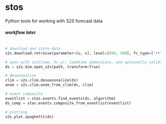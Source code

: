 # stos

Python tools for working with S2S forecast data

##### workflow later

```python

# download and store data
s2s.download.retreive(parameter=[u, v], level=[850, 500], fc_type=["rt", "hc"], area_nesw_box=[90, 180, 0, -180])

# open with inittime, hc_yr, leadtime dimensions, and optionally validtime variable
ds = s2s.dim.open_s2s(path, transform=True)

# desesonalize
clim = s2s.clim.deseasonalize(ds)
anom = s2s.clim.anom_from_clim(ds, clim)

# event composite
eventlist = stos.events.find_events(ds, algorithm)
ds_comp = stos.events.composite_from_eventlist(eventlist)

# plotting
s2s.plot.spaghetti(ds)
````